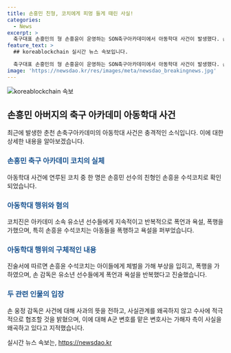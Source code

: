 ```yaml
---
title: 손흥민 친형, 코치에게 피멍 들게 때린 사실!
categories:
  - News
excerpt: >
  축구대표 손흥민의 형 손흥윤이 운영하는 SON축구아카데미에서 아동학대 사건이 발생했다. 손흥윤 수석코치와 다른 코치 2명은 아동복지법상 아동학대 혐의로 송치돼 검찰 조사를 받고 있다. 코치진은 아카데미 소속 유소년 선수들에게 폭언, 욕설, 폭행을 가했으며, 손흥윤 수석코치는 아이들을 구타하고 욕설을 퍼부은 것으로 드러났다. 아동학대를 당한 A군에 따르면 손흥윤 수석코치는 훈련 중 아이들을 폭행했고, 손 감독 역시 유소년 선수들에게 폭언을 반복한 것으로 전해졌다. 이에 대한 손 감독의 입장문과 변호사의 주장이 대립하고 있다.
feature_text: >
  ## koreablockchain 실시간 뉴스 속보입니다.

  축구대표 손흥민의 형 손흥윤이 운영하는 SON축구아카데미에서 아동학대 사건이 발생했다. 손흥윤 수석코치와 다른 코치 2명은 아동복지법상 아동학대 혐의로 송치돼 검찰 조사를 받고 있다. 코치진은 아카데미 소속 유소년 선수들에게 폭언, 욕설, 폭행을 가했으며, 손흥윤 수석코치는 아이들을 구타하고 욕설을 퍼부은 것으로 드러났다. 아동학대를 당한 A군에 따르면 손흥윤 수석코치는 훈련 중 아이들을 폭행했고, 손 감독 역시 유소년 선수들에게 폭언을 반복한 것으로 전해졌다. 이에 대한 손 감독의 입장문과 변호사의 주장이 대립하고 있다.
image: 'https://newsdao.kr/res/images/meta/newsdao_breakingnews.jpg'
---
```


<p><img src="https://newsdao.kr/res/images/meta/newsdao_breakingnews.jpg" alt="koreablockchain 속보" /></p>

<h2 data-ke-size="size26">손흥민 아버지의 축구 아카데미 아동학대 사건</h2>

<p data-ke-size="size16">최근에 발생한 춘천 손축구아카데미의 아동학대 사건은 충격적인 소식입니다. 이에 대한 상세한 내용을 알아보겠습니다.</p>

<h3><b><span style="color: #1a5490;">손흥민 축구 아카데미 코치의 실체</span></b></h3>

<p data-ke-size="size16">아동학대 사건에 연루된 코치 중 한 명은 손흥민 선수의 친형인 손흥윤 수석코치로 확인되었습니다.</p>

<h3><b><span style="color: #1a5490;">아동학대 행위와 혐의</span></b></h3>

<p data-ke-size="size16">코치진은 아카데미 소속 유소년 선수들에게 지속적이고 반복적으로 폭언과 욕설, 폭행을 가했으며, 특히 손흥윤 수석코치는 아동들을 폭행하고 욕설을 퍼부었습니다.</p>

<h3><b><span style="color: #1a5490;">아동학대 행위의 구체적인 내용</span></b></h3>

<p data-ke-size="size16">진술서에 따르면 손흥윤 수석코치는 아이들에게 체벌을 가해 부상을 입히고, 폭행을 가하였으며, 손 감독은 유소년 선수들에게 폭언과 욕설을 반복했다고 진술했습니다.</p>

<h3><b><span style="color: #1a5490;">두 관련 인물의 입장</span></b></h3>

<p data-ke-size="size16">손 웅정 감독은 사건에 대해 사과의 뜻을 전하고, 사실관계를 왜곡하지 않고 수사에 적극적으로 협조할 것을 밝혔으며, 이에 대해 A군 변호를 맡은 변호사는 가해자 측이 사실을 왜곡하고 있다고 지적했습니다.</p>
실시간 뉴스 속보는, <a href="https://newsdao.kr" rel="dofollow">https://newsdao.kr</a>


